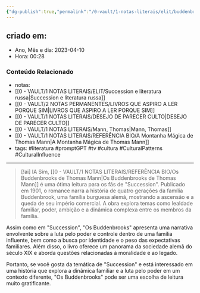 ```yaml
---
{"dg-publish":true,"permalink":"/0-vault/1-notas-literais/elit/buddenbrooks-e-succession/","tags":["literatura","promptGPT","tv","cultura","CulturalPatterns","CulturalInfluence"],"dgHomeLink":true,"dgShowLocalGraph":true,"dgShowFileTree":true,"dgEnableSearch":true}
---
```



## criado em: 
-  Ano, Mês e dia: 2023-04-10
- Hora: 00:28

### Conteúdo Relacionado
- notas: 
- [[0 - VAULT/1 NOTAS LITERAIS/ELIT/Succession e literatura russa\|Succession e literatura russa]]
- [[0 - VAULT/2 NOTAS PERMANENTES/LIVROS QUE ASPIRO A LER PORQUE SIM\|LIVROS QUE ASPIRO A LER PORQUE SIM]]
- [[0 - VAULT/1 NOTAS LITERAIS/DESEJO DE PARECER CULTO\|DESEJO DE PARECER CULTO]]
- [[0 - VAULT/1 NOTAS LITERAIS/Mann, Thomas\|Mann, Thomas]]
- [[0 - VAULT/1 NOTAS LITERAIS/REFERÊNCIA BIO/A Montanha Mágica de Thomas Mann\|A Montanha Mágica de Thomas Mann]]
- tags: #literatura #promptGPT #tv #cultura #CulturalPatterns #CulturalInfluence 
---


> [!ai] IA
> Sim, [[0 - VAULT/1 NOTAS LITERAIS/REFERÊNCIA BIO/Os Buddenbrooks de Thomas Mann\|Os Buddenbrooks de Thomas Mann]] é uma ótima leitura para os fãs de "Succession". Publicado em 1901, o romance narra a história de quatro gerações da família Buddenbrook, uma família burguesa alemã, mostrando a ascensão e a queda de seu império comercial. A obra explora temas como lealdade familiar, poder, ambição e a dinâmica complexa entre os membros da família.

Assim como em "Succession", "Os Buddenbrooks" apresenta uma narrativa envolvente sobre a luta pelo poder e controle dentro de uma família influente, bem como a busca por identidade e o peso das expectativas familiares. Além disso, o livro oferece um panorama da sociedade alemã do século XIX e aborda questões relacionadas à moralidade e ao legado.

Portanto, se você gosta da temática de "Succession" e está interessado em uma história que explora a dinâmica familiar e a luta pelo poder em um contexto diferente, "Os Buddenbrooks" pode ser uma escolha de leitura muito gratificante.